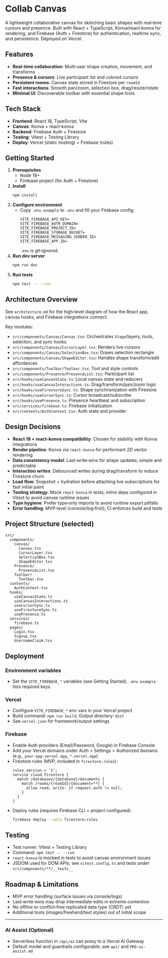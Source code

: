 # Collab Canvas

A lightweight collaborative canvas for sketching basic shapes with real‑time cursors and presence. Built with React + TypeScript, Konva/react‑konva for rendering, and Firebase (Auth + Firestore) for authentication, realtime sync, and persistence. Deployed on Vercel.

## Features
- **Real‑time collaboration**: Multi‑user shape creation, movement, and transforms
- **Presence & cursors**: Live participant list and colored cursors
- **Persistent rooms**: Canvas state stored in Firestore per `roomId`
- **Fast interactions**: Smooth pan/zoom, selection box, drag/resize/rotate
- **Minimal UI**: Discoverable toolbar with essential shape tools

## Tech Stack
- **Frontend**: React 18, TypeScript, Vite
- **Canvas**: Konva + react‑konva
- **Backend**: Firebase Auth + Firestore
- **Testing**: Vitest + Testing Library
- **Deploy**: Vercel (static hosting) + Firebase (rules)

## Getting Started
1. **Prerequisites**
   - Node 18+
   - Firebase project (for Auth + Firestore)
2. **Install**
   ```bash
   npm install
   ```
3. **Configure environment**
   - Copy `.env.example` to `.env` and fill your Firebase config:
     ```
     VITE_FIREBASE_API_KEY=
     VITE_FIREBASE_AUTH_DOMAIN=
     VITE_FIREBASE_PROJECT_ID=
     VITE_FIREBASE_STORAGE_BUCKET=
     VITE_FIREBASE_MESSAGING_SENDER_ID=
     VITE_FIREBASE_APP_ID=
     ```
     `.env` is git‑ignored.
4. **Run dev server**
   ```bash
   npm run dev
   ```
5. **Run tests**
   ```bash
   npm test -- --run
   ```

## Architecture Overview
See `architecture.md` for the high‑level diagram of how the React app, canvas hooks, and Firebase integrations connect.

Key modules:
- `src/components/Canvas/Canvas.tsx`: Orchestrates `Stage`/layers, tools, selection, and sync hooks
- `src/components/Canvas/CursorLayer.tsx`: Renders live cursors
- `src/components/Canvas/SelectionBox.tsx`: Draws selection rectangle
- `src/components/Canvas/ShapeEditor.tsx`: Handles shape transform/edit affordances
- `src/components/Toolbar/Toolbar.tsx`: Tool and style controls
- `src/components/Presence/PresenceList.tsx`: Participant list
- `src/hooks/useCanvasState.ts`: Local canvas state and reducers
- `src/hooks/useCanvasInteractions.ts`: Drag/transform/pan/zoom logic
- `src/hooks/useFirestoreSync.ts`: Shape synchronization with Firestore
- `src/hooks/useCursorSync.ts`: Cursor broadcast/subscribe
- `src/hooks/usePresence.ts`: Presence heartbeat and subscription
- `src/services/firebase.ts`: Firebase initialization
- `src/contexts/AuthContext.tsx`: Auth state and provider

## Design Decisions
- **React 18 + react‑konva compatibility**: Chosen for stability with Konva integrations
- **Render pipeline**: Konva via `react‑konva` for performant 2D vector rendering
- **Data consistency model**: Last‑write‑wins for shape updates; simple and predictable
- **Interaction writes**: Debounced writes during drag/transform to reduce Firestore churn
- **Load flow**: Snapshot + hydration before attaching live subscriptions for fast initial paint
- **Testing strategy**: Mock `react‑konva` in tests; inline deps configured in Vitest to avoid canvas runtime issues
- **Type hygiene**: Prefer type‑only imports to avoid runtime export pitfalls
- **Error handling**: MVP‑level (console/log‑first); CI enforces build and tests

## Project Structure (selected)
```
src/
  components/
    Canvas/
      Canvas.tsx
      CursorLayer.tsx
      SelectionBox.tsx
      ShapeEditor.tsx
    Presence/
      PresenceList.tsx
    Toolbar/
      Toolbar.tsx
  contexts/
    AuthContext.tsx
  hooks/
    useCanvasState.ts
    useCanvasInteractions.ts
    useCursorSync.ts
    useFirestoreSync.ts
    usePresence.ts
  services/
    firebase.ts
  pages/
    Login.tsx
    Signup.tsx
    UsernameClaim.tsx
```

## Deployment
### Environment variables
- Set the `VITE_FIREBASE_*` variables (see Getting Started). `.env.example` lists required keys.

### Vercel
- Configure `VITE_FIREBASE_*` env vars in your Vercel project
- Build command: `npm run build`; Output directory: `dist`
- See `vercel.json` for framework/output settings

### Firebase
- Enable Auth providers (Email/Password, Google) in Firebase Console
- Add your Vercel domains under Auth > Settings > Authorized domains (e.g., `your-app.vercel.app`, `*.vercel.app`)
- Firestore rules (MVP, included in `firestore.rules`):
  ```
  rules_version = '2';
  service cloud.firestore {
    match /databases/{database}/documents {
      match /rooms/{roomId}/{document=**} {
        allow read, write: if request.auth != null;
      }
    }
  }
  ```
- Deploy rules (requires Firebase CLI + project configured):
  ```bash
  firebase deploy --only firestore:rules
  ```

## Testing
- Test runner: Vitest + Testing Library
- Command: `npm test -- --run`
- `react‑konva` is mocked in tests to avoid canvas environment issues
- JSDOM used for DOM APIs; see `vitest.config.ts` and tests under `src/components/**/__tests__`

## Roadmap & Limitations
- MVP error handling (surface issues via console/logs)
- Last‑write‑wins may drop intermediate edits in extreme contention
- No offline or conflict‑free replicated data type (CRDT) yet
- Additional tools (images/freehand/text styles) out of initial scope

---

### AI Assist (Optional)
- Serverless function in `/api/ai` can proxy to a Vercel AI Gateway
- Default model and guardrails configurable; see `api/` and `PRD-ai-assist.md`

